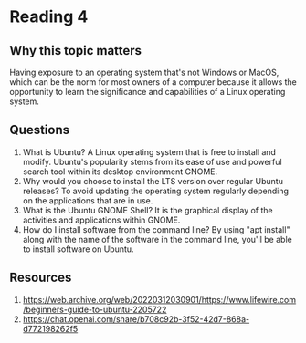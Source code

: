 # Reading 4

## Why this topic matters

Having exposure to an operating system that's not Windows or MacOS, which can be the norm for most owners of a computer because it allows the opportunity to learn the significance and capabilities of a Linux operating system.


## Questions

1. What is Ubuntu?
A Linux operating system that is free to install and modify. Ubuntu's popularity stems from its ease of use and powerful search tool within its desktop environment GNOME. 
2. Why would you choose to install the LTS version over regular Ubuntu releases?
To avoid updating the operating system regularly depending on the applications that are in use.
3. What is the Ubuntu GNOME Shell?
It is the graphical display of the activities and applications within GNOME.
4. How do I install software from the command line?
By using "apt install" along with the name of the software in the command line, you'll be able to install software on Ubuntu.

## Resources
1. https://web.archive.org/web/20220312030901/https://www.lifewire.com/beginners-guide-to-ubuntu-2205722
2. https://chat.openai.com/share/b708c92b-3f52-42d7-868a-d772198262f5
